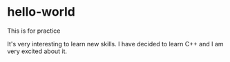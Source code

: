# hello-world
This is for practice

It's very interesting to learn new skills.
I have decided to learn C++ and I am very excited about it.

